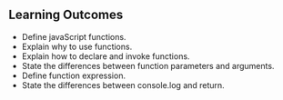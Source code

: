 ## Learning Outcomes

- Define javaScript functions.
- Explain why to use functions.
- Explain how to declare and invoke functions.
- State the differences between function parameters and arguments.
- Define function expression.
- State the differences between console.log and return.
